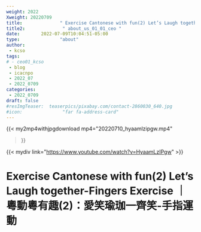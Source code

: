 ```yaml
---
weight: 2022
Xweight: 20220709
title:              " Exercise Cantonese with fun(2) Let’s Laugh together-Fingers Exercise ｜粵動粵有趣(2)：愛笑瑜珈一齊笑-手指運動"
title2:              " about_us_01_01_ceo "
date:        2022-07-09T10:04:51-05:00
type:               "about"
author:
 - kcso
tags:
# - ceo01_kcso
 - blog
 - icacnpo
 - 2022_07
 - 2022_0709
categories:
 - 2022_0709
draft: false
#resImgTeaser:  teaserpics/pixabay.com/contact-2860030_640.jpg
#icon:               "far fa-address-card"
---
```



{{< my2mp4withjpgdownload mp4="20220710_hyaamlzipgw.mp4"
>}}


{{< mydiv link="https://www.youtube.com/watch?v=HyaamLzIPgw" >}}



# Exercise Cantonese with fun(2) Let’s Laugh together-Fingers Exercise ｜粵動粵有趣(2)：愛笑瑜珈一齊笑-手指運動

